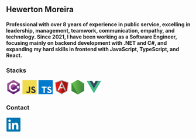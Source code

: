 <h2 align="left">Hewerton Moreira</h1>
<h4 align="left">Professional with over 8 years of experience in public service, excelling in leadership, management, teamwork, communication, empathy, and technology. Since 2021, I have been working as a Software Engineer, focusing mainly on backend development with .NET and C#, and expanding my hard skills in frontend with JavaScript, TypeScript, and React.</h3>
  
<h3 align="left">Stacks</h3>
<p align="left">
<img src="https://raw.githubusercontent.com/devicons/devicon/master/icons/csharp/csharp-original.svg" alt="csharp" width="40" height="40"/>
<img src="https://raw.githubusercontent.com/devicons/devicon/master/icons/javascript/javascript-original.svg" alt="javascript" width="40" height="40"/>
<img src="https://raw.githubusercontent.com/devicons/devicon/master/icons/typescript/typescript-original.svg" alt="typescript" width="40" height="40"/>
<img src="https://raw.githubusercontent.com/devicons/devicon/master/icons/angularjs/angularjs-original.svg" alt="angularjs" width="40" height="40"/>
<img src="https://raw.githubusercontent.com/devicons/devicon/master/icons/nodejs/nodejs-original.svg" alt="nodejs" width="40" height="40"/>
<img src="https://raw.githubusercontent.com/devicons/devicon/master/icons/vuejs/vuejs-original.svg" alt="vuejs" width="40" height="40"/>
</p>

<h3 align="left">Contact</h3>
<p align="left">
<a href="https://linkedin.com/in/hewmoreira" target="blank"><img src="https://raw.githubusercontent.com/devicons/devicon/master/icons/linkedin/linkedin-original.svg" alt="linkedin" width="40" height="40"/></a>
</p>
